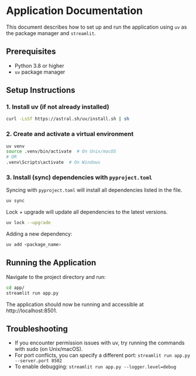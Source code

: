 # Application Documentation

This document describes how to set up and run the application using `uv` as the package manager and `streamlit`.

## Prerequisites

- Python 3.8 or higher
- `uv` package manager

## Setup Instructions

### 1. Install uv (if not already installed)

```bash
curl -LsSf https://astral.sh/uv/install.sh | sh
```

### 2. Create and activate a virtual environment

```bash
uv venv
source .venv/bin/activate  # On Unix/macOS
# OR
.venv\Scripts\activate  # On Windows
```

### 3. Install (sync) dependencies with `pyproject.toml`

Syncing with `pyproject.toml` will install all dependencies listed in the file.

```bash
uv sync
```

Lock + upgrade will update all dependencies to the latest versions.

```bash
uv lock --upgrade
```

Adding a new dependency:

```bash
uv add <package_name>
```

## Running the Application

Navigate to the project directory and run:

```bash
cd app/
streamlit run app.py
```

The application should now be running and accessible at http://localhost:8501.

## Troubleshooting

- If you encounter permission issues with uv, try running the commands with sudo (on Unix/macOS).
- For port conflicts, you can specify a different port: `streamlit run app.py --server.port 8502`
- To enable debugging: `streamlit run app.py --logger.level=debug`

